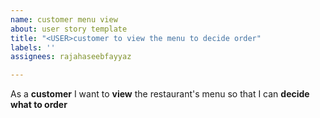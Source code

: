 ```yaml
---
name: customer menu view
about: user story template
title: "<USER>customer to view the menu to decide order"
labels: ''
assignees: rajahaseebfayyaz

---
```


As a **customer** I want to **view** the restaurant's menu so that I can **decide what to order**
